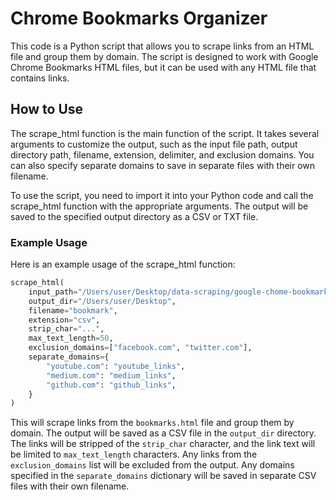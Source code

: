 # Chrome Bookmarks Organizer

This code is a Python script that allows you to scrape links from an HTML file and group them by domain. The script is designed to work with Google Chrome Bookmarks HTML files, but it can be used with any HTML file that contains links.

## How to Use

The scrape_html function is the main function of the script. It takes several arguments to customize the output, such as the input file path, output directory path, filename, extension, delimiter, and exclusion domains. You can also specify separate domains to save in separate files with their own filename.

To use the script, you need to import it into your Python code and call the scrape_html function with the appropriate arguments. The output will be saved to the specified output directory as a CSV or TXT file.

### Example Usage

Here is an example usage of the scrape_html function:

```python
scrape_html(
    input_path="/Users/user/Desktop/data-scraping/google-chome-bookmarks/bookmarks.html",
    output_dir="/Users/user/Desktop",
    filename="bookmark",
    extension="csv",
    strip_char="...",
    max_text_length=50,
    exclusion_domains=["facebook.com", "twitter.com"],
    separate_domains={
        "youtube.com": "youtube_links",
        "medium.com": "medium_links",
        "github.com": "github_links",
    }
)
```

This will scrape links from the `bookmarks.html` file and group them by domain. The output will be saved as a CSV file in the `output_dir` directory. The links will be stripped of the `strip_char` character, and the link text will be limited to `max_text_length` characters. Any links from the `exclusion_domains` list will be excluded from the output. Any domains specified in the `separate_domains` dictionary will be saved in separate CSV files with their own filename.
